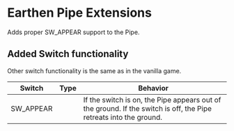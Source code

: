 # Earthen Pipe Extensions

Adds proper SW_APPEAR support to the Pipe.

## Added Switch functionality

Other switch functionality is the same as in the vanilla game.

|Switch|Type|Behavior|
|------|----|--------|
|SW_APPEAR||If the switch is on, the Pipe appears out of the ground. If the switch is off, the Pipe retreats into the ground.|